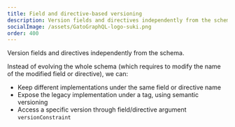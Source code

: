 ```yaml
---
title: Field and directive-based versioning
description: Version fields and directives independently from the schema.
socialImage: /assets/GatoGraphQL-logo-suki.png
order: 400
---
```


Version fields and directives independently from the schema.

Instead of evolving the whole schema (which requires to modify the name of the modified field or directive), we can:

- Keep different implementations under the same field or directive name
- Expose the legacy implementation under a tag, using semantic versioning
- Access a specific version through field/directive argument `versionConstraint`
